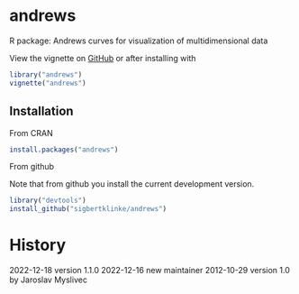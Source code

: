 # andrews

R package: Andrews curves for visualization of multidimensional data

View the vignette on [GitHub](https://htmlpreview.github.io/?https://github.com/sigbertklinke/andrews/blob/master/vignettes/andrews.html) or after installing with

```R
library("andrews")
vignette("andrews") 
```

## Installation

From CRAN

```R
install.packages("andrews")
```

From github

Note that from github you install the current development version.

```R
library("devtools")
install_github("sigbertklinke/andrews")
```

# History

2022-12-18 version 1.1.0 
2022-12-16 new maintainer
2012-10-29 version 1.0 by Jaroslav Myslivec
